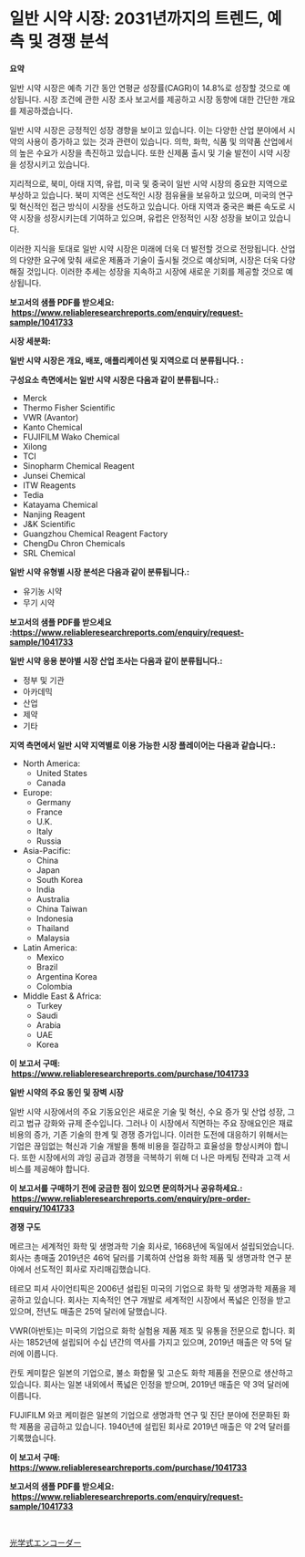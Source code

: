 <p><h1>일반 시약 시장: 2031년까지의 트렌드, 예측 및 경쟁 분석</h1></p><p><strong>요약</strong></p>
<p><p>일반 시약 시장은 예측 기간 동안 연평균 성장률(CAGR)이 14.8%로 성장할 것으로 예상됩니다. 시장 조건에 관한 시장 조사 보고서를 제공하고 시장 동향에 대한 간단한 개요를 제공하겠습니다.</p><p>일반 시약 시장은 긍정적인 성장 경향을 보이고 있습니다. 이는 다양한 산업 분야에서 시약의 사용이 증가하고 있는 것과 관련이 있습니다. 의학, 화학, 식품 및 의약품 산업에서의 높은 수요가 시장을 촉진하고 있습니다. 또한 신제품 출시 및 기술 발전이 시약 시장을 성장시키고 있습니다.</p><p>지리적으로, 북미, 아태 지역, 유럽, 미국 및 중국이 일반 시약 시장의 중요한 지역으로 부상하고 있습니다. 북미 지역은 선도적인 시장 점유율을 보유하고 있으며, 미국의 연구 및 혁신적인 접근 방식이 시장을 선도하고 있습니다. 아태 지역과 중국은 빠른 속도로 시약 시장을 성장시키는데 기여하고 있으며, 유럽은 안정적인 시장 성장을 보이고 있습니다.</p><p>이러한 지식을 토대로 일반 시약 시장은 미래에 더욱 더 발전할 것으로 전망됩니다. 산업의 다양한 요구에 맞춰 새로운 제품과 기술이 출시될 것으로 예상되며, 시장은 더욱 다양해질 것입니다. 이러한 추세는 성장을 지속하고 시장에 새로운 기회를 제공할 것으로 예상됩니다.</p></p>
<p><strong>보고서의 샘플 PDF를 받으세요: &nbsp;<a href="https://www.reliableresearchreports.com/enquiry/request-sample/1041733">https://www.reliableresearchreports.com/enquiry/request-sample/1041733</a></strong></p>
<p><strong>시장 세분화:</strong></p>
<p><strong> 일반 시약 시장은 개요, 배포, 애플리케이션 및 지역으로 더 분류됩니다. :</strong></p>
<p><strong>구성요소 측면에서는 일반 시약 시장은 다음과 같이 분류됩니다.:</strong></p>
<p><ul><li>Merck</li><li>Thermo Fisher Scientific</li><li>VWR (Avantor)</li><li>Kanto Chemical</li><li>FUJIFILM Wako Chemical</li><li>Xilong</li><li>TCI</li><li>Sinopharm Chemical Reagent</li><li>Junsei Chemical</li><li>ITW Reagents</li><li>Tedia</li><li>Katayama Chemical</li><li>Nanjing Reagent</li><li>J&K Scientific</li><li>Guangzhou Chemical Reagent Factory</li><li>ChengDu Chron Chemicals</li><li>SRL Chemical</li></ul></p>
<p><strong> 일반 시약 유형별 시장 분석은 다음과 같이 분류됩니다.:</strong></p>
<p><ul><li>유기농 시약</li><li>무기 시약</li></ul></p>
<p><strong>보고서의 샘플 PDF를 받으세요 :<a href="https://www.reliableresearchreports.com/enquiry/request-sample/1041733">https://www.reliableresearchreports.com/enquiry/request-sample/1041733</a></strong></p>
<p><strong> 일반 시약 응용 분야별 시장 산업 조사는 다음과 같이 분류됩니다.:</strong></p>
<p><ul><li>정부 및 기관</li><li>아카데믹</li><li>산업</li><li>제약</li><li>기타</li></ul></p>
<p><strong>지역 측면에서 일반 시약 지역별로 이용 가능한 시장 플레이어는 다음과 같습니다.:</strong></p>
<p><ul>
    <li>
        North America:
        <ul>
            <li>United States</li>
            <li>Canada</li>
        </ul>
    </li>
    <li>
        Europe:
        <ul>
            <li>Germany</li>
            <li>France</li>
            <li>U.K.</li>
            <li>Italy</li>
            <li>Russia</li>
        </ul>
    </li>
    <li>
        Asia-Pacific:
        <ul>
            <li>China</li>
            <li>Japan</li>
            <li>South Korea</li>
            <li>India</li>
            <li>Australia</li>
            <li>China Taiwan</li>
            <li>Indonesia</li>
            <li>Thailand</li>
            <li>Malaysia</li>
        </ul>
    </li>
    <li>
        Latin America:
        <ul>
            <li>Mexico</li>
            <li>Brazil</li>
            <li>Argentina Korea</li>
            <li>Colombia</li>
        </ul>
    </li>
    <li>
        Middle East & Africa:
        <ul>
            <li>Turkey</li>
            <li>Saudi</li>
            <li>Arabia</li>
            <li>UAE</li>
            <li>Korea</li>
        </ul>
    </li>
    </ul></p>
<p><strong>이 보고서 구매: &nbsp;<a href="https://www.reliableresearchreports.com/purchase/1041733">https://www.reliableresearchreports.com/purchase/1041733</a></strong></p>
<p><strong>일반 시약의 주요 동인 및 장벽 시장</strong></p>
<p><p>일반 시약 시장에서의 주요 기동요인은 새로운 기술 및 혁신, 수요 증가 및 산업 성장, 그리고 법규 강화와 규제 준수입니다. 그러나 이 시장에서 직면하는 주요 장애요인은 재료 비용의 증가, 기존 기술의 한계 및 경쟁 증가입니다. 이러한 도전에 대응하기 위해서는 기업은 끊임없는 혁신과 기술 개발을 통해 비용을 절감하고 효율성을 향상시켜야 합니다. 또한 시장에서의 과잉 공급과 경쟁을 극복하기 위해 더 나은 마케팅 전략과 고객 서비스를 제공해야 합니다.</p></p>
<p><strong>이 보고서를 구매하기 전에 궁금한 점이 있으면 문의하거나 공유하세요.: &nbsp;<a href="https://www.reliableresearchreports.com/enquiry/pre-order-enquiry/1041733">https://www.reliableresearchreports.com/enquiry/pre-order-enquiry/1041733</a></strong></p>
<p><strong>경쟁 구도</strong></p>
<p><p>메르크는 세계적인 화학 및 생명과학 기술 회사로, 1668년에 독일에서 설립되었습니다. 회사는 총매출 2019년은 46억 달러를 기록하여 산업용 화학 제품 및 생명과학 연구 분야에서 선도적인 회사로 자리매김했습니다.</p><p>테르모 피셔 사이언티픽은 2006년 설립된 미국의 기업으로 화학 및 생명과학 제품을 제공하고 있습니다. 회사는 지속적인 연구 개발로 세계적인 시장에서 폭넓은 인정을 받고 있으며, 전년도 매출은 25억 달러에 달했습니다.</p><p>VWR(아반토)는 미국의 기업으로 화학 실험용 제품 제조 및 유통을 전문으로 합니다. 회사는 1852년에 설립되어 수십 년간의 역사를 가지고 있으며, 2019년 매출은 약 5억 달러에 이릅니다.</p><p>칸토 케미칼은 일본의 기업으로, 불소 화합물 및 고순도 화학 제품을 전문으로 생산하고 있습니다. 회사는 일본 내외에서 폭넓은 인정을 받으며, 2019년 매출은 약 3억 달러에 이릅니다.</p><p>FUJIFILM 와코 케미컬은 일본의 기업으로 생명과학 연구 및 진단 분야에 전문화된 화학 제품을 공급하고 있습니다. 1940년에 설립된 회사로 2019년 매출은 약 2억 달러를 기록했습니다.</p></p>
<p><strong>이 보고서 구매: &nbsp; <a href="https://www.reliableresearchreports.com/purchase/1041733">https://www.reliableresearchreports.com/purchase/1041733</a></strong></p>
<p><strong>보고서의 샘플 PDF를 받으세요: &nbsp;<a href="https://www.reliableresearchreports.com/enquiry/request-sample/1041733">https://www.reliableresearchreports.com/enquiry/request-sample/1041733</a></strong><strong></strong></p>
<p>&nbsp;</p>
<p><p><a href="https://github.com/xemfu2379520/Market-Research-Report-List-1/blob/main/933291616640.md">光学式エンコーダー</a></p></p>
